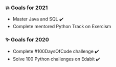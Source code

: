 ### 💥 Goals for 2021
* Master Java and SQL ✔️
* Complete mentored Python Track on Exercism

### ✨ Goals for 2020
* Complete #100DaysOfCode challenge ✔️
* Solve 100 Python challenges on Edabit ✔️
